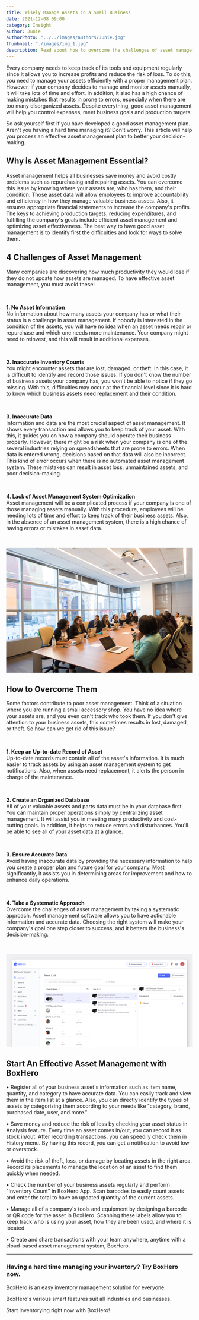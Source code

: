```yaml
---
title: Wisely Manage Assets in a Small Business
date: 2021-12-08 09:00
category: Insight
author: Junie
authorPhoto: "../../images/authors/Junie.jpg"
thumbnail: "./images/img_1.jpg"
description: Read about how to overcome the challenges of asset management in a small business.
---
```


Every company needs to keep track of its tools and equipment regularly since it allows you to increase profits and reduce the risk of loss. To do this, you need to manage your assets efficiently with a proper management plan. However, if your company decides to manage and monitor assets manually, it will take lots of time and effort. In addition, it also has a high chance of making mistakes that results in prone to errors, especially when there are too many disorganized assets. Despite everything, good asset management will help you control expenses, meet business goals and production targets. 

So ask yourself first if you have developed a good asset management plan. Aren't you having a hard time managing it? Don't worry. This article will help you process an effective asset management plan to better your decision-making.

## Why is Asset Management Essential?

Asset management helps all businesses save money and avoid costly problems such as repurchasing and repairing assets. You can overcome this issue by knowing where your assets are, who has them, and their condition. Those asset data will allow employees to improve accountability and efficiency in how they manage valuable business assets. Also, it ensures appropriate financial statements to increase the company's profits. The keys to achieving production targets, reducing expenditures, and fulfilling the company's goals include efficient asset management and optimizing asset effectiveness. The best way to have good asset management is to identify first the difficulties and look for ways to solve them.

## 4 Challenges of Asset Management

Many companies are discovering how much productivity they would lose if they do not update how assets are managed. To have effective asset management, you must avoid these:

<br/>

**1. No Asset Information**<br/>
No information about how many assets your company has or what their status is a challenge in asset management. If nobody is interested in the condition of the assets, you will have no idea when an asset needs repair or repurchase and which one needs more maintenance. Your company might need to reinvest, and this will result in additional expenses.

<br/>

**2. Inaccurate Inventory Counts**<br/>
You might encounter assets that are lost, damaged, or theft. In this case, it is difficult to identify and record those issues. If you don't know the number of business assets your company has, you won't be able to notice if they go missing. With this, difficulties may occur at the financial level since it is hard to know which business assets need replacement and their condition.

<br/>

**3. Inaccurate Data**<br/>
Information and data are the most crucial aspect of asset management. It shows every transaction and allows you to keep track of your asset. With this, it guides you on how a company should operate their business properly. However, there might be a risk when your company is one of the several industries relying on spreadsheets that are prone to errors. When data is entered wrong, decisions based on that data will also be incorrect. This kind of error occurs when there is no automated asset management system. These mistakes can result in asset loss, unmaintained assets, and poor decision-making.

<br/>

**4. Lack of Asset Management System Optimization**<br/>
Asset management will be a complicated process if your company is one of those managing assets manually. With this procedure, employees will be needing lots of time and effort to keep track of their business assets. Also, in the absence of an asset management system, there is a high chance of having errors or mistakes in asset data.

<br/>

![Importance of Asset Management](images/img_2.jpg)

## How to Overcome Them

Some factors contribute to poor asset management. Think of a situation where you are running a small accessory shop. You have no idea where your assets are, and you even can't track who took them. If you don't give attention to your business assets, this sometimes results in lost, damaged, or theft. So how can we get rid of this issue?

<br/>

**1. Keep an Up-to-date Record of Asset**<br/>
Up-to-date records must contain all of the asset's information. It is much easier to track assets by using an asset management system to get notifications. Also, when assets need replacement, it alerts the person in charge of the maintenance.

<br/>

**2. Create an Organized Database**<br/>
All of your valuable assets and parts data must be in your database first. You can maintain proper operations simply by centralizing asset management. It will assist you in meeting many productivity and cost-cutting goals. In addition, it helps to reduce errors and disturbances. You'll be able to see all of your asset data at a glance.

<br/>

**3. Ensure Accurate Data**<br/>
Avoid having inaccurate data by providing the necessary information to help you create a proper plan and future goal for your company. Most significantly, it assists you in determining areas for improvement and how to enhance daily operations.

<br/>

**4. Take a Systematic Approach**<br/>
Overcome the challenges of asset management by taking a systematic approach. Asset management software allows you to have actionable information and accurate data. Choosing the right system will make your company's goal one step closer to success, and it betters the business's decision-making.

<br/>

![Manage Business Assets with BoxHero](images/img_3.png)

## Start An Effective Asset Management with BoxHero

<gray-box>

• Register all of your business asset's information such as item name, quantity, and category to have accurate data. You can easily track and view them in the item list at a glance. Also, you can directly identify the types of assets by categorizing them according to your needs like "category, brand, purchased date, user, and more."

• Save money and reduce the risk of loss by checking your asset status in Analysis feature. Every time an asset comes in/out, you can record it as stock in/out. After recording transactions, you can speedily check them in History menu. By having this record, you can get a notification to avoid low- or overstock.

• Avoid the risk of theft, loss, or damage by locating assets in the right area. Record its placements to manage the location of an asset to find them quickly when needed.

• Check the number of your business assets regularly and perform "Inventory Count" in BoxHero App. Scan barcodes to easily count assets and enter the total to have an updated quantity of the current assets.

• Manage all of a company's tools and equipment by designing a barcode or QR code for the asset in BoxHero. Scanning these labels allow you to keep track who is using your asset, how they are been used, and where it is located.

• Create and share transactions with your team anywhere, anytime with a cloud-based asset management system, BoxHero.

</gray-box>

<hr/>

### Having a hard time managing your inventory? Try BoxHero now.

BoxHero is an easy inventory management solution for everyone.

BoxHero's various smart features suit all industries and businesses.

Start inventorying right now with BoxHero!
